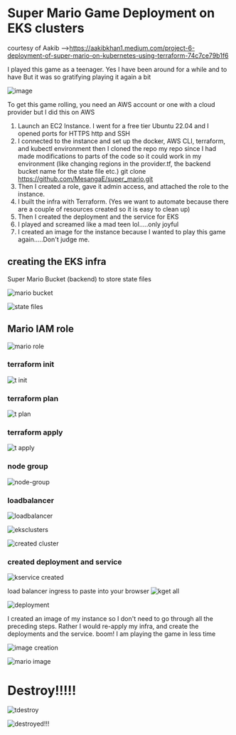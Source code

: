 <h1>Super Mario Game Deployment on EKS clusters</h1>

courtesy of Aakib -->https://aakibkhan1.medium.com/project-6-deployment-of-super-mario-on-kubernetes-using-terraform-74c7ce79b1f6




I played this game as a teenager. Yes I have been around for a while and to have
But it was so gratifying playing it again a bit

![image](https://github.com/user-attachments/assets/84232888-e5e9-4325-8a0b-213d67930688)

To get this game rolling, you need an AWS account or one with a cloud provider but I did this on AWS

1. Launch an EC2 Instance. I went for a free tier Ubuntu 22.04 and I opened ports for HTTPS http and SSH
2. I connected to the instance and set up the docker, AWS CLI, terraform, and kubectl environment then I cloned the repo my repo since I had made modifications to parts of the code so it could work in my environment (like changing regions in the provider.tf, the backend bucket name for the state file etc.) git clone https://github.com/MesangaE/super_mario.git
3. Then I created a role, gave it admin access, and attached the role to the instance.
4. I built the infra with Terraform. (Yes we want to automate because there are a couple of resources created so it is easy to clean up)
5. Then I created the deployment and the service for EKS
6. I played and screamed like a mad teen lol.....only joyful
7. I created an image for the instance because I wanted to play this game again.....Don't judge me.

<h2>creating the EKS infra</h2>

Super Mario Bucket (backend) to store state files

![mario bucket](https://github.com/user-attachments/assets/4c46f431-fa19-4197-8c75-2db4f566117c)

![state files](https://github.com/user-attachments/assets/5eb3151c-f002-4044-a1c5-6cae4486b074)


<h2>Mario IAM role</h2>


![mario role](https://github.com/user-attachments/assets/e465f67e-ac28-41aa-9ea8-1d389e5ba435)

<h3>terraform init</h3>

![t init](https://github.com/user-attachments/assets/68a12595-878f-463d-942b-d31d57789868)

<h3>terraform plan</h3>


![t plan](https://github.com/user-attachments/assets/bd157148-2529-42fc-b6ce-13cb76887b00)

<h3>terraform apply</h3>

![t apply](https://github.com/user-attachments/assets/4d10e739-7839-432f-931b-f43aac72ef3f)


<h3>node group</h3>

![node-group](https://github.com/user-attachments/assets/8b035a39-3fda-49b9-8f18-5d3d4549552d)


<h3>loadbalancer</h3>

![loadbalancer](https://github.com/user-attachments/assets/196f29e0-9b45-4cb6-bf1a-8b2546f3c85a)



![eksclusters](https://github.com/user-attachments/assets/989f3529-154a-4612-8a9e-325dd45c9619)


![created cluster](https://github.com/user-attachments/assets/4c850b41-c151-4842-8b8c-6760adecc5db)

<h3>created deployment and service</h3>

![kservice created](https://github.com/user-attachments/assets/e5c4bd05-92a3-40e9-b8bc-a9a5a28dec36)


load balancer ingress to paste into your browser
![kget all](https://github.com/user-attachments/assets/a6dcd4f7-c6eb-42bc-9e51-966603b3899e)

![deployment](https://github.com/user-attachments/assets/32037920-ed91-43e3-8577-66fd6d97fa03)

I created an image of my instance so I don't need to go through all the preceding steps. Rather I would re-apply my infra, and create the deployments and the service. boom! I am playing the game in less time

![image creation](https://github.com/user-attachments/assets/d1ae6c51-a038-4c14-85e3-41a0770f84b1)

![mario image](https://github.com/user-attachments/assets/38334159-803b-4b34-a0ef-f30f1bb880ab)




<h1>Destroy!!!!!</h1>

![tdestroy](https://github.com/user-attachments/assets/dbc24d02-c9b8-4c2e-a42c-8f44b2768405)



![destroyed!!!](https://github.com/user-attachments/assets/fa963b8b-4d1b-45d4-9b34-29348612c0a8)




